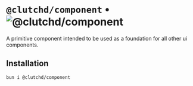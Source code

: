 # `@clutchd/component` • ![@clutchd/component](https://img.shields.io/bundlejs/size/@clutchd/component)

A primitive component intended to be used as a foundation for all other ui components.

## Installation

```sh
bun i @clutchd/component
```
